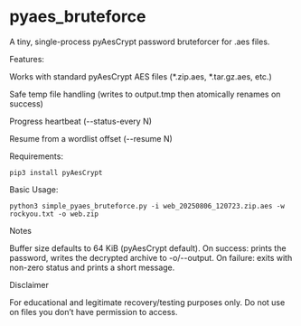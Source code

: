 # pyaes_bruteforce
A tiny, single-process pyAesCrypt password bruteforcer for .aes files.

Features:

Works with standard pyAesCrypt AES files (*.zip.aes, *.tar.gz.aes, etc.)

Safe temp file handling (writes to output.tmp then atomically renames on success)

Progress heartbeat (--status-every N)

Resume from a wordlist offset (--resume N)

Requirements:

`pip3 install pyAesCrypt`

Basic Usage:

`python3 simple_pyaes_bruteforce.py -i web_20250806_120723.zip.aes -w rockyou.txt -o web.zip`


Notes

Buffer size defaults to 64 KiB (pyAesCrypt default).
On success: prints the password, writes the decrypted archive to -o/--output.
On failure: exits with non-zero status and prints a short message.

Disclaimer

For educational and legitimate recovery/testing purposes only. Do not use on files you don’t have permission to access.
